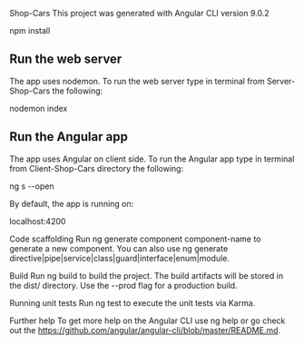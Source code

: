 Shop-Cars
This project was generated with Angular CLI version 9.0.2

npm install

## Run the web server
The app uses nodemon. To run the web server type in terminal from Server-Shop-Cars the following:

nodemon index

## Run the Angular app
The app uses Angular on client side. To run the Angular app type in terminal from Client-Shop-Cars directory the following:

ng s --open

By default, the app is running on:

localhost:4200

Code scaffolding
Run ng generate component component-name to generate a new component. You can also use ng generate directive|pipe|service|class|guard|interface|enum|module.

Build
Run ng build to build the project. The build artifacts will be stored in the dist/ directory. Use the --prod flag for a production build.

Running unit tests
Run ng test to execute the unit tests via Karma.

Further help
To get more help on the Angular CLI use ng help or go check out the https://github.com/angular/angular-cli/blob/master/README.md.
